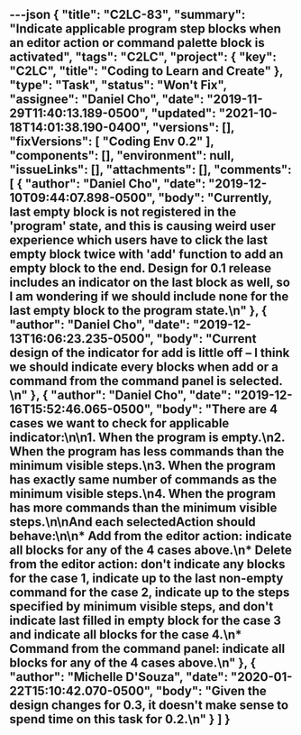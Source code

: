 ---json
{
  "title": "C2LC-83",
  "summary": "Indicate applicable program step blocks when an editor action or command palette block is activated",
  "tags": "C2LC",
  "project": {
    "key": "C2LC",
    "title": "Coding to Learn and Create"
  },
  "type": "Task",
  "status": "Won't Fix",
  "assignee": "Daniel Cho",
  "date": "2019-11-29T11:40:13.189-0500",
  "updated": "2021-10-18T14:01:38.190-0400",
  "versions": [],
  "fixVersions": [
    "Coding Env 0.2"
  ],
  "components": [],
  "environment": null,
  "issueLinks": [],
  "attachments": [],
  "comments": [
    {
      "author": "Daniel Cho",
      "date": "2019-12-10T09:44:07.898-0500",
      "body": "Currently, last empty block is not registered in the 'program' state, and this is causing weird user experience which users have to click the last empty block twice with 'add' function to add an empty block to the end. Design for 0.1 release includes an indicator on the last block as well, so I am wondering if we should include none for the last empty block to the program state.\n"
    },
    {
      "author": "Daniel Cho",
      "date": "2019-12-13T16:06:23.235-0500",
      "body": "Current design of the indicator for add is little off – I think we should indicate every blocks when add or a command from the command panel is selected.&#x20;\n"
    },
    {
      "author": "Daniel Cho",
      "date": "2019-12-16T15:52:46.065-0500",
      "body": "There are 4 cases we want to check for applicable indicator:\n\n1. When the program is empty.\n2. When the program has less commands than the minimum visible steps.\n3. When the program has exactly same number of commands as the minimum visible steps.\n4. When the program has more commands than the minimum visible steps.\n\nAnd each selectedAction should behave:\n\n* Add from the editor action: indicate all blocks for any of the 4 cases above.\n* Delete from the editor action: don't indicate any blocks for the case 1, indicate up to the last non-empty command for the case 2, indicate up to the steps specified by minimum visible steps, and don't indicate last filled in empty block for the case 3 and indicate all blocks for the case 4.\n* Command from the command panel: indicate all blocks for any of the 4 cases above.\n"
    },
    {
      "author": "Michelle D'Souza",
      "date": "2020-01-22T15:10:42.070-0500",
      "body": "Given the design changes for 0.3, it doesn't make sense to spend time on this task for 0.2.\n"
    }
  ]
}
---

        